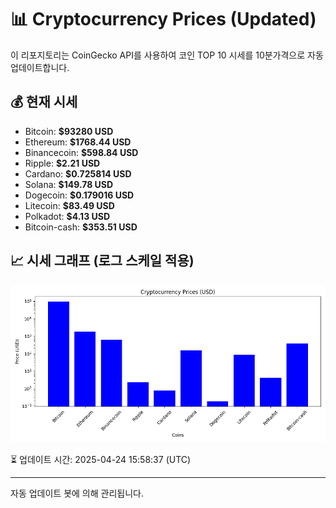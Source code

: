 
# 📊 Cryptocurrency Prices (Updated)

이 리포지토리는 CoinGecko API를 사용하여 코인 TOP 10 시세를 10분가격으로 자동 업데이트합니다.

## 💰 현재 시세
- Bitcoin: **$93280 USD**
- Ethereum: **$1768.44 USD**
- Binancecoin: **$598.84 USD**
- Ripple: **$2.21 USD**
- Cardano: **$0.725814 USD**
- Solana: **$149.78 USD**
- Dogecoin: **$0.179016 USD**
- Litecoin: **$83.49 USD**
- Polkadot: **$4.13 USD**
- Bitcoin-cash: **$353.51 USD**

## 📈 시세 그래프 (로그 스케일 적용)
![Crypto Prices](crypto_prices.png)

⏳ 업데이트 시간: 2025-04-24 15:58:37 (UTC)

---
자동 업데이트 봇에 의해 관리됩니다.
